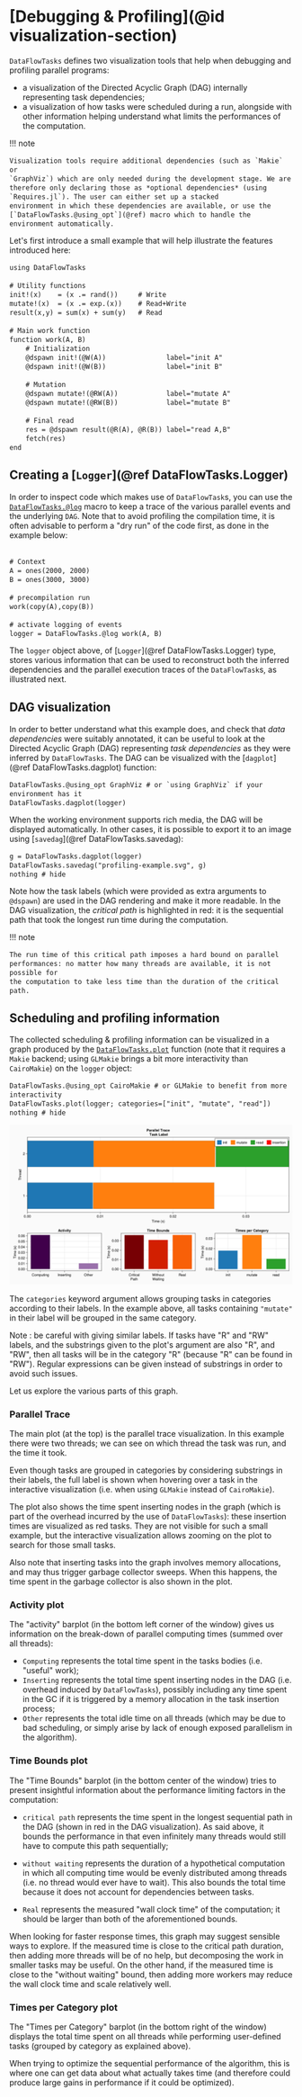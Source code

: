 # [Debugging & Profiling](@id visualization-section)

`DataFlowTasks` defines two visualization tools that help when debugging and
profiling parallel programs:

- a visualization of the Directed Acyclic Graph (DAG) internally representing
  task dependencies;
- a visualization of how tasks were scheduled during a run, alongside with other
  information helping understand what limits the performances of the computation.

!!! note

    Visualization tools require additional dependencies (such as `Makie` or
    `GraphViz`) which are only needed during the development stage. We are
    therefore only declaring those as *optional dependencies* (using
    `Requires.jl`). The user can either set up a stacked
    environment in which these dependencies are available, or use the 
    [`DataFlowTasks.@using_opt`](@ref) macro which to handle the environment automatically.

Let's first introduce a small example that will help illustrate the features
introduced here:

```@example profiling
using DataFlowTasks

# Utility functions
init!(x)    = (x .= rand())     # Write
mutate!(x)  = (x .= exp.(x))    # Read+Write
result(x,y) = sum(x) + sum(y)   # Read

# Main work function
function work(A, B)
    # Initialization
    @dspawn init!(@W(A))               label="init A"
    @dspawn init!(@W(B))               label="init B"

    # Mutation
    @dspawn mutate!(@RW(A))            label="mutate A"
    @dspawn mutate!(@RW(B))            label="mutate B"

    # Final read
    res = @dspawn result(@R(A), @R(B)) label="read A,B"
    fetch(res)
end
```

## Creating a [`Logger`](@ref DataFlowTasks.Logger)

In order to inspect code which makes use of `DataFlowTask`s, you
can use the [`DataFlowTasks.@log`](@ref) macro to keep a trace of
the various parallel events and the underlying `DAG`. Note that to avoid
profiling the compilation time, it is often advisable to perform a "dry run" of
the code first, as done in the example below:

```@example profiling

# Context
A = ones(2000, 2000)
B = ones(3000, 3000)

# precompilation run
work(copy(A),copy(B)) 

# activate logging of events
logger = DataFlowTasks.@log work(A, B)
```

The `logger` object above, of [`Logger`](@ref DataFlowTasks.Logger) type, stores
various information that can be used to reconstruct both the inferred
dependencies and the parallel execution traces of the `DataFlowTask`s, as
illustrated next.

## DAG visualization

In order to better understand what this example does, and check that *data
dependencies* were suitably annotated, it can be useful to look at the Directed
Acyclic Graph (DAG) representing *task dependencies* as they were inferred by
`DataFlowTasks`. The DAG can be visualized with the [`dagplot`](@ref
DataFlowTasks.dagplot) function:

```@example profiling
DataFlowTasks.@using_opt GraphViz # or `using GraphViz` if your environment has it
DataFlowTasks.dagplot(logger)
```

When the working environment supports rich media, the DAG will be displayed
automatically. In other cases, it is possible to export it to an image using
[`savedag`](@ref DataFlowTasks.savedag):

```@example profiling
g = DataFlowTasks.dagplot(logger)
DataFlowTasks.savedag("profiling-example.svg", g)
nothing # hide
```

Note how the task labels (which were provided as extra arguments to `@dspawn`)
are used in the DAG rendering and make it more readable. In the DAG
visualization, the *critical path* is highlighted in red: it is the sequential
path that took the longest run time during the computation.

!!! note 

    The run time of this critical path imposes a hard bound on parallel
    performances: no matter how many threads are available, it is not possible for
    the computation to take less time than the duration of the critical path.


## Scheduling and profiling information

The collected scheduling & profiling information can be visualized in a graph
produced by the [`DataFlowTasks.plot`](@ref) function (note that it requires a
`Makie` backend; using `GLMakie` brings a bit more interactivity than
`CairoMakie`) on the `logger` object:

```@example profiling
DataFlowTasks.@using_opt CairoMakie # or GLMakie to benefit from more interactivity
DataFlowTasks.plot(logger; categories=["init", "mutate", "read"])
nothing # hide
```

![ProfilingExampleTrace](profiling_example.png)

The `categories` keyword argument allows grouping tasks in categories according
to their labels. In the example above, all tasks containing `"mutate"` in their
label will be grouped in the same category.

Note : be careful with giving similar labels. If tasks have "R" and "RW" labels,
and the substrings given to the plot's argument are also "R", and "RW", then all
tasks will be in the category "R" (because "R" can be found in "RW"). Regular
expressions can be given instead of substrings in order to avoid such issues.

Let us explore the various parts of this graph.

### Parallel Trace

The main plot (at the top) is the parallel trace visualization. In this example
there were two threads; we can see on which thread the task was run, and the
time it took.

Even though tasks are grouped in categories by considering substrings in their
labels, the full label is shown when hovering over a task in the interactive
visualization (i.e. when using `GLMakie` instead of `CairoMakie`).

The plot also shows the time spent inserting nodes in the graph (which is part
of the overhead incurred by the use of `DataFlowTasks`): these insertion times
are visualized as red tasks. They are not visible for such a small example, but
the interactive visualization allows zooming on the plot to search for those
small tasks.

Also note that inserting tasks into the graph involves memory allocations, and
may thus trigger garbage collector sweeps. When this happens, the time spent in
the garbage collector is also shown in the plot.

### Activity plot

The "activity" barplot (in the bottom left corner of the window) gives us
information on the break-down of parallel computing times (summed over all threads):

* `Computing` represents the total time spent in the tasks bodies (i.e. "useful"
  work);
* `Inserting` represents the total time spent inserting nodes in the DAG
  (i.e. overhead induced by `DataFlowTasks`), possibly including any time spent
  in the GC if it is triggered by a memory allocation in the task insertion process;
* `Other` represents the total idle time on all threads (which may be due to bad
  scheduling, or simply arise by lack of enough exposed parallelism in the
  algorithm).

### Time Bounds plot

The "Time Bounds" barplot (in the bottom center of the window) tries to present
insightful information about the performance limiting factors in the computation:

- `critical path` represents the time spent in the longest sequential path in
  the DAG (shown in red in the DAG visualization). As said above, it bounds the
  performance in that even infinitely many threads would still have to compute
  this path sequentially;
  
- `without waiting` represents the duration of a hypothetical computation in
  which all computing time would be evenly distributed among threads (i.e. no
  thread would ever have to wait). This also bounds the total time because it
  does not account for dependencies between tasks.
  
- `Real` represents the measured "wall clock time" of the computation; it should
  be larger than both of the aforementioned bounds.
  
When looking for faster response times, this graph may suggest sensible ways to
explore. If the measured time is close to the critical path duration, then
adding more threads will be of no help, but decomposing the work in smaller
tasks may be useful. On the other hand, if the measured time is close to the
"without waiting" bound, then adding more workers may reduce the wall clock time
and scale relatively well.

### Times per Category plot

The "Times per Category" barplot (in the bottom right of the window) displays
the total time spent on all threads while performing user-defined tasks (grouped
by category as explained above).

When trying to optimize the sequential performance of the algorithm, this is
where one can get data about what actually takes time (and therefore could
produce large gains in performance if it could be optimized).
